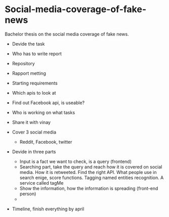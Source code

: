 # Social-media-coverage-of-fake-news
Bachelor thesis on the social media coverage of fake news. 

- Devide the task 
- Who has to write report 
- Repository 
- Rapport metting 
- Starting requirements 
- Which apis to look at 
- Find out Facebook api, is useable?
- Who is working on what tasks 
- Share it with vinay
- Cover 3 social media 
    - Reddit, Facebook, twitter

- Devide in three parts
    - Input is a fact we want to check, is a query (frontend)
    - Searching part, take the query and reach how it is covered on social media. How it is retweeted. Find the right API. What people use in search enige, score functions. Tagging named entities recognition. A service called tagMe 
    - Show the information, how the information is spreading (front-end person)
    - 

- Timeline, finish everything by april
